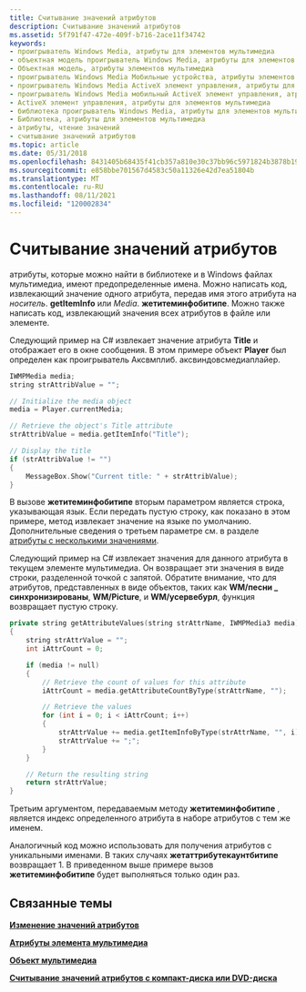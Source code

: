 ```yaml
---
title: Считывание значений атрибутов
description: Считывание значений атрибутов
ms.assetid: 5f791f47-472e-409f-b716-2ace11f34742
keywords:
- проигрыватель Windows Media, атрибуты для элементов мультимедиа
- объектная модель проигрыватель Windows Media, атрибуты для элементов мультимедиа
- Объектная модель, атрибуты элементов мультимедиа
- проигрыватель Windows Media Мобильные устройства, атрибуты элементов мультимедиа
- проигрыватель Windows Media ActiveX элемент управления, атрибуты для элементов мультимедиа
- проигрыватель Windows Media мобильный ActiveX элемент управления, атрибуты для элементов мультимедиа
- ActiveX элемент управления, атрибуты для элементов мультимедиа
- библиотека проигрыватель Windows Media, атрибуты для элементов мультимедиа
- Библиотека, атрибуты для элементов мультимедиа
- атрибуты, чтение значений
- считывание значений атрибутов
ms.topic: article
ms.date: 05/31/2018
ms.openlocfilehash: 8431405b68435f41cb357a810e30c37bb96c5971824b3878b1982986aa0d0833
ms.sourcegitcommit: e858bbe701567d4583c50a11326e42d7ea51804b
ms.translationtype: MT
ms.contentlocale: ru-RU
ms.lasthandoff: 08/11/2021
ms.locfileid: "120002834"
---
```

# <a name="reading-attribute-values"></a>Считывание значений атрибутов

атрибуты, которые можно найти в библиотеке и в Windows файлах мультимедиа, имеют предопределенные имена. Можно написать код, извлекающий значение одного атрибута, передав имя этого атрибута на *носитель*. **getItemInfo** или *Media*. **жетитеминфобитипе**. Можно также написать код, извлекающий значения всех атрибутов в файле или элементе.

Следующий пример на C# извлекает значение атрибута **Title** и отображает его в окне сообщения. В этом примере объект **Player** был определен как проигрыватель Аксвмплиб. аксвиндовсмедиаплайер.


```C++
IWMPMedia media;
string strAttribValue = "";

// Initialize the media object
media = Player.currentMedia;

// Retrieve the object's Title attribute
strAttribValue = media.getItemInfo("Title");

// Display the title
if (strAttribValue != "")
{
    MessageBox.Show("Current title: " + strAttribValue);
}

```



В вызове **жетитеминфобитипе** вторым параметром является строка, указывающая язык. Если передать пустую строку, как показано в этом примере, метод извлекает значение на языке по умолчанию. Дополнительные сведения о третьем параметре см. в разделе [атрибуты с несколькими значениями](attributes-with-multiple-values.md).

Следующий пример на C# извлекает значения для данного атрибута в текущем элементе мультимедиа. Он возвращает эти значения в виде строки, разделенной точкой с запятой. Обратите внимание, что для атрибутов, представленных в виде объектов, таких как **WM/песни \_ синхронизированы**, **WM/Picture**, и **WM/усервебурл**, функция возвращает пустую строку.


```C++
private string getAttributeValues(string strAttrName, IWMPMedia3 media)
{
    string strAttrValue = "";
    int iAttrCount = 0;

    if (media != null)
    {
        // Retrieve the count of values for this attribute
        iAttrCount = media.getAttributeCountByType(strAttrName, "");

        // Retrieve the values
        for (int i = 0; i < iAttrCount; i++)
        {
            strAttrValue += media.getItemInfoByType(strAttrName, "", i);
            strAttrValue += ";";
        }
    }

    // Return the resulting string
    return strAttrValue;
}

```



Третьим аргументом, передаваемым методу **жетитеминфобитипе** , является индекс определенного атрибута в наборе атрибутов с тем же именем.

Аналогичный код можно использовать для получения атрибутов с уникальными именами. В таких случаях **жетаттрибутекаунтбитипе** возвращает 1. В приведенном выше примере вызов **жетитеминфобитипе** будет выполняться только один раз.

## <a name="related-topics"></a>Связанные темы

<dl> <dt>

[**Изменение значений атрибутов**](changing-attribute-values.md)
</dt> <dt>

[**Атрибуты элемента мультимедиа**](media-item-attributes.md)
</dt> <dt>

[**Объект мультимедиа**](media-object.md)
</dt> <dt>

[**Считывание значений атрибутов с компакт-диска или DVD-диска**](reading-attribute-values-from-a-cd-or-dvd.md)
</dt> </dl>

 

 




